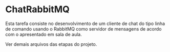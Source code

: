# ChatRabbitMQ

Esta tarefa consiste no desenvolvimento de um cliente de chat do tipo linha de comando usando o RabbitMQ como servidor de mensagens de acordo com o apresentado em sala de aula.

Ver demais arquivos das etapas do projeto.

